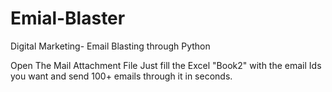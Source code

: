 # Emial-Blaster
Digital Marketing- Email Blasting through Python

Open The Mail Attachment File Just fill the Excel "Book2" with the email Ids you want and send 100+ emails through it in seconds.
